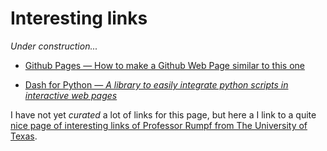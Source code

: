 # Interesting links

_*Under construction...*_

- [Github Pages — How to make a Github Web Page similar to this one](https://nicolas-van.github.io/easy-markdown-to-github-pages/)

- [Dash for Python — _A library to easily integrate python scripts in interactive web pages_ ](https://dash.plotly.com/introduction)

I have not yet _curated_  a lot of links for this page, but here a I link to a quite [nice page of interesting links of Professor Rumpf from The University of Texas](http://emlab.utep.edu/opensource.htm).


